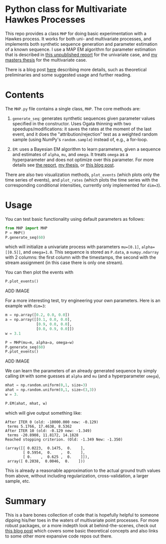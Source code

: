 # Python class for Multivariate Hawkes Processes

This repo provides a class `MHP` for doing basic experimentation with a Hawkes process.  It works for both uni- and multivariate processes, and implements both synthetic sequence generation and parameter estimation of a known sequence.  I use a MAP EM algorithm for parameter estimation that is described in [this unpublished report](https://stmorse.github.io/docs/6-867-final-writeup.pdf) for the univariate case, and [my masters thesis](https://stmorse.github.io/docs/orc-thesis.pdf) for the multivariate case.

There is a blog post [here](https://stmorse.github.io/blog) describing more details, such as theoretical preliminaries and some suggested usage and further reading. 


# Contents

The `MHP.py` file contains a single class, `MHP`.  The core methods are:

1. `generate_seq`: generates synthetic sequences given parameter values specified in the constructor.  Uses Ogata thinning with two speedups/modifications: it saves the rates at the moment of the last event, and it does the "attribution/rejection" test as a weighted random sample (using NumPy's `random.sample`) instead of, e.g., a for-loop.

2. `EM`: uses a Bayesian EM algorithm to learn parameters, given a sequence and estimates of `alpha`, `mu`, and `omega`.  It treats `omega` as a hyperparameter and does not optimize over this parameter.  For more details see [the report](https://stmorse.github.io/docs/6-867-final-writeup.pdf), [my thesis](https://stmorse.github.io/docs/orc-thesis.pdf), or [this blog post](https://stmorse.github.io/blog).

There are also two visualization methods, `plot_events` (which plots only the time series of events), and `plot_rates` (which plots the time series with the corresponding conditional intensities, currently only implemented for `dim=3`).


# Usage

You can test basic functionality using default parameters as follows:
```python
from MHP import MHP
P = MHP()
P.generate_seq(60)
```
which will initialize a univariate process with parameters `mu=[0.1]`, `alpha=[[0.5]]`, and `omega=1.0`.  This sequence is stored as `P.data`, a `numpy.ndarray` with 2 columns: the first column with the timestamps, the second with the stream assignment (in this case there is only one stream).

You can then plot the events with
```python
P.plot_events()
```

ADD IMAGE

For a more interesting test, try engineering your own parameters.  Here is an example with `dim=3`:
```python
m = np.array([0.2, 0.0, 0.0])
a = np.array([[0.1, 0.0, 0.0], 
              [0.9, 0.0, 0.0],
              [0.0, 0.9, 0.0]])
w = 3.1

P = MHP(mu=m, alpha=a, omega=w)
P.generate_seq(60)
P.plot_events()
```

ADD IMAGE

We can learn the parameters of an already generated sequence by simply calling `EM` with some guesses at `alpha` and `mu` (and a hyperparameter `omega`),
```python
mhat = np.random.uniform(0,1, size=3)
ahat = np.random.uniform(0,1, size=(3,3))
w = 3.

P.EM(ahat, mhat, w)
```
which will give output something like:
```
After ITER 0 (old: -10000.000 new: -0.129)
 terms 5.1766, 17.4638, 8.5362
After ITER 10 (old: -0.129 new: -1.349)
 terms -20.8908, 11.8172, 14.1828
Reached stopping criterion. (Old: -1.349 New: -1.350)

(array([[ 0.0223,  0.1475,  0.    ],
        [ 0.5954,  0.    ,  0.    ],
        [ 0.    ,  0.625 ,  0.    ]]), 
 array([ 0.2038,  0.0046,  0.    ]))
```

This is already a reasonable approximation to the actual ground truth values from above, without including regularization, cross-validation, a larger sample, etc.


# Summary

This is a bare bones collection of code that is hopefully helpful to someone dipping his/her toes in the waters of multivariate point processes.  For more robust packages, or a more indepth look at behind-the-scenes, check out [this blog post]() which covers some basic theoretical concepts and also links to some other more expansive code repos out there.

